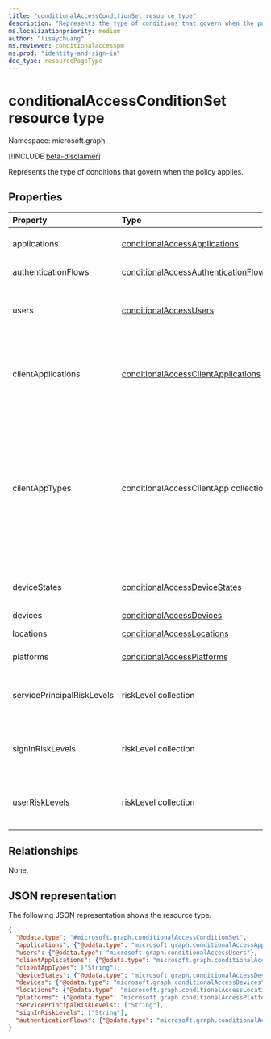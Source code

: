```yaml
---
title: "conditionalAccessConditionSet resource type"
description: "Represents the type of conditions that govern when the policy applies."
ms.localizationpriority: medium
author: "lisaychuang"
ms.reviewer: conditionalaccesspm
ms.prod: "identity-and-sign-in"
doc_type: resourcePageType
---
```


# conditionalAccessConditionSet resource type

Namespace: microsoft.graph

[!INCLUDE [beta-disclaimer](../../includes/beta-disclaimer.md)]

Represents the type of conditions that govern when the policy applies.

## Properties

| Property     | Type        | Description |
|:-------------|:------------|:------------|
|applications|[conditionalAccessApplications](conditionalaccessapplications.md)| Applications and user actions included in and excluded from the policy. Required. |
|authenticationFlows|[conditionalAccessAuthenticationFlows](conditionalaccessauthenticationflows.md)| Authentication flows included in the policy scope. |
|users|[conditionalAccessUsers](conditionalaccessusers.md)| Users, groups, and roles included in and excluded from the policy. Either **users** or **clientApplications** is required. |
|clientApplications|[conditionalAccessClientApplications](../resources/conditionalaccessclientapplications.md)|Client applications (service principals and workload identities) included in and excluded from the policy. Either **users** or **clientApplications** is required. |
|clientAppTypes|conditionalAccessClientApp collection| Client application types included in the policy. Possible values are: `all`, `browser`, `mobileAppsAndDesktopClients`, `exchangeActiveSync`, `easSupported`, `other`. Required. <br/><br/> The `easUnsupported` enumeration member will be deprecated in favor of `exchangeActiveSync`, which includes EAS supported and unsupported platforms.|
|deviceStates|[conditionalAccessDeviceStates](conditionalaccessdevicestates.md)| Device states in the policy. To be deprecated and removed. Use the **devices** property instead. |
|devices|[conditionalAccessDevices](conditionalaccessdevices.md)| Devices in the policy. |
|locations|[conditionalAccessLocations](conditionalaccesslocations.md)| Locations included in and excluded from the policy. |
|platforms|[conditionalAccessPlatforms](conditionalaccessplatforms.md)| Platforms included in and excluded from the policy. |
|servicePrincipalRiskLevels|riskLevel collection| Service principal risk levels included in the policy. Possible values are: `low`, `medium`, `high`, `none`, `unknownFutureValue`.|
|signInRiskLevels|riskLevel collection| Sign-in risk levels included in the policy. Possible values are: `low`, `medium`, `high`, `hidden`, `none`, `unknownFutureValue`. Required.|
|userRiskLevels|riskLevel collection| User risk levels included in the policy. Possible values are: `low`, `medium`, `high`, `hidden`, `none`, `unknownFutureValue`. Required.|

## Relationships

None.

## JSON representation

The following JSON representation shows the resource type.

<!-- {
  "blockType": "resource",
  "optionalProperties": [
    "clientAppTypes",
    "deviceStates",
    "devices",
    "locations",
    "platforms",
    "signInRiskLevels",
    "authenticationFlows"
  ],
  "@odata.type": "microsoft.graph.conditionalAccessConditionSet",
  "baseType": null
}-->

```json
{
  "@odata.type": "#microsoft.graph.conditionalAccessConditionSet",
  "applications": {"@odata.type": "microsoft.graph.conditionalAccessApplications"},
  "users": {"@odata.type": "microsoft.graph.conditionalAccessUsers"},
  "clientApplications": {"@odata.type": "microsoft.graph.conditionalAccessClientApplications"},
  "clientAppTypes": ["String"],
  "deviceStates": {"@odata.type": "microsoft.graph.conditionalAccessDeviceStates"},
  "devices": {"@odata.type": "microsoft.graph.conditionalAccessDevices"},
  "locations": {"@odata.type": "microsoft.graph.conditionalAccessLocations"},
  "platforms": {"@odata.type": "microsoft.graph.conditionalAccessPlatforms"},
  "servicePrincipalRiskLevels": ["String"],
  "signInRiskLevels": ["String"],
  "authenticationFlows": {"@odata.type": "microsoft.graph.conditionalAccessAuthenticationFlows"} 
}
```

<!-- uuid: 16cd6b66-4b1a-43a1-adaf-3a886856ed98
2019-02-04 14:57:30 UTC -->
<!-- {
  "type": "#page.annotation",
  "description": "conditionalAccessConditionset resource",
  "keywords": "",
  "section": "documentation",
  "tocPath": ""
}-->


